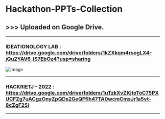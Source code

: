 # Hackathon-PPTs-Collection
## >>> Uploaded on Google Drive.

-------------------------------------------

### IDEATIONOLOGY LAB : https://drive.google.com/drive/folders/1kZXkqm4rsogLX4-jQu2YAV6_lS7EbOz4?usp=sharing

![image](https://user-images.githubusercontent.com/50515418/166725879-7896e493-9aa4-4009-8e30-566ceef9c283.png)

-------------------------------------------

### HACKRIETJ - 2022 : https://drive.google.com/drive/folders/1uTzkXvZKjtoToC75PXUCFZg7uACgzOnyZpQDs2GeQFfIh47TA0wcmCmsJr1a5vt-8cZgF2Sl

--------------------------------------
